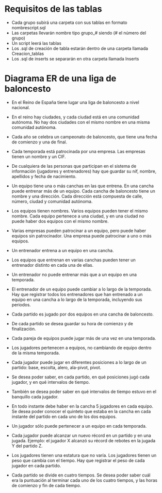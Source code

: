 # Requisitos de las tablas

* Cada grupo subirá una carpeta con sus tablas en formato nombrescript.sql
* Las carpetas llevarán nombre tipo grupo_# siendo (# el número del grupo)
* Un script leerá las tablas
* Los .sql de creación de tabla estarán dentro de una carpeta llamada Creacion_tablas
* Los .sql de inserts se separarán en otra carpeta llamada Inserts

# Diagrama ER de una liga de baloncesto
*  En el Reino de España tiene lugar una liga de baloncesto a nivel nacional.
*  En el reino hay ciudades, y cada ciudad está en una comunidad autónoma. No hay dos ciudades con el mismo
nombre en una misma comunidad autónoma.
*  Cada año se celebra un campeonato de baloncesto, que tiene una fecha de comienzo y una de final.
* Cada temporada está patrocinada por una empresa. Las empresas tienen un nombre y un CIF.
* De cualquiera de las personas que participan en el sistema de información (jugadores y entrenadores) hay que
guardar su nif, nombre, apellidos y fecha de nacimiento.
* Un equipo tiene una o más canchas en las que entrena. En una cancha puede entrenar más de un equipo. Cada
cancha de baloncesto tiene un nombre y una dirección. Cada dirección está compuesta de calle, número, ciudad
y comunidad autónoma.
*  Los equipos tienen nombres. Varios equipos pueden tener el mismo nombre. Cada equipo pertenece a una ciudad,
y en una ciudad no puede haber dos equipos con el mismo nombre.
* Varias empresas pueden patrocinar a un equipo, pero puede haber equipos sin patrocinador. Una empresa puede
patrocinar a uno o más equipos.
* Un entrenador entrena a un equipo en una cancha.
* Los equipos que entrenan en varias canchas pueden tener un entrenador distinto en cada una de ellas.
* Un entrenador no puede entrenar más que a un equipo en una temporada.
* El entrenador de un equipo puede cambiar a lo largo de la temporada. Hay que registrar todos los entrenadores
que han entrenado a un equipo en una cancha a lo largo de la temporada, incluyendo sus periodos.

* Cada partido es jugado por dos equipos en una cancha de baloncesto.
* De cada partido se desea guardar su hora de comienzo y de finalización.
* Cada pareja de equipos puede jugar más de una vez en una temporada.
* Los jugadores pertenecen a equipos, no cambiando de equipo dentro de la misma temporada.
* Cada jugador puede jugar en diferentes posiciones a lo largo de un partido: base, escolta, alero, ala-pivot, pivot.
* Se desea poder saber, en cada partido, en qué posiciones jugó cada jugador, y en qué intervalos de tiempo.
* También se desea poder saber en qué intervalos de tiempo estuvo en el banquillo cada jugador.
* En todo instante debe haber en la cancha 5 jugadores en cada equipo. Se desea poder conocer el quinteto que
estaba en la cancha en cada instante del partido en cada uno de los dos equipos.
*  Un jugador sólo puede pertenecer a un equipo en cada temporada.
* Cada jugador puede alcanzar un nuevo récord en un partido y en una jugada. Ejemplo: el jugador X alcanzó su
récord de rebotes en la jugada Y del partido Z.
* Los jugadores tienen una estatura que no varı́a. Los jugadores tienen un peso que cambia con el tiempo. Hay
que registrar el peso de cada jugador en cada partido.
* Cada partido se divide en cuatro tiempos. Se desea poder saber cuál era la puntuación al terminar cada uno de
los cuatro tiempos, y las horas de comienzo y fin de cada tiempo.
